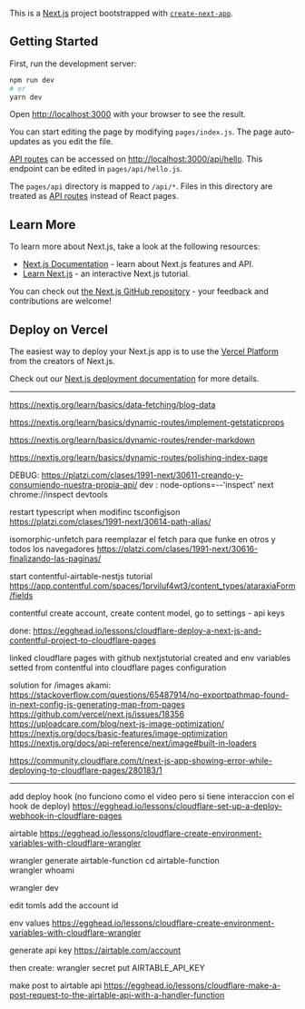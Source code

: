 This is a [Next.js](https://nextjs.org/) project bootstrapped with [`create-next-app`](https://github.com/vercel/next.js/tree/canary/packages/create-next-app).

## Getting Started

First, run the development server:

```bash
npm run dev
# or
yarn dev
```

Open [http://localhost:3000](http://localhost:3000) with your browser to see the result.

You can start editing the page by modifying `pages/index.js`. The page auto-updates as you edit the file.

[API routes](https://nextjs.org/docs/api-routes/introduction) can be accessed on [http://localhost:3000/api/hello](http://localhost:3000/api/hello). This endpoint can be edited in `pages/api/hello.js`.

The `pages/api` directory is mapped to `/api/*`. Files in this directory are treated as [API routes](https://nextjs.org/docs/api-routes/introduction) instead of React pages.

## Learn More

To learn more about Next.js, take a look at the following resources:

- [Next.js Documentation](https://nextjs.org/docs) - learn about Next.js features and API.
- [Learn Next.js](https://nextjs.org/learn) - an interactive Next.js tutorial.

You can check out [the Next.js GitHub repository](https://github.com/vercel/next.js/) - your feedback and contributions are welcome!

## Deploy on Vercel

The easiest way to deploy your Next.js app is to use the [Vercel Platform](https://vercel.com/new?utm_medium=default-template&filter=next.js&utm_source=create-next-app&utm_campaign=create-next-app-readme) from the creators of Next.js.

Check out our [Next.js deployment documentation](https://nextjs.org/docs/deployment) for more details.

________________________________________________________________

https://nextjs.org/learn/basics/data-fetching/blog-data


https://nextjs.org/learn/basics/dynamic-routes/implement-getstaticprops


https://nextjs.org/learn/basics/dynamic-routes/render-markdown

https://nextjs.org/learn/basics/dynamic-routes/polishing-index-page


DEBUG: 
https://platzi.com/clases/1991-next/30611-creando-y-consumiendo-nuestra-propia-api/
dev : node-options=--'inspect' next
chrome://inspect
devtools


restart typescript when modifinc tsconfigjson
https://platzi.com/clases/1991-next/30614-path-alias/



isomorphic-unfetch
para reemplazar el fetch para que funke en otros y todos los navegadores
https://platzi.com/clases/1991-next/30616-finalizando-las-paginas/


start contentful-airtable-nestjs tutorial
https://app.contentful.com/spaces/1prviluf4wt3/content_types/ataraxiaForm/fields

contentful create account, create content model, go to settings - api keys

done:
https://egghead.io/lessons/cloudflare-deploy-a-next-js-and-contentful-project-to-cloudflare-pages

linked cloudflare pages with github nextjstutorial created and env variables setted from contentful into cloudflare pages configuration

solution for /images akami:
https://stackoverflow.com/questions/65487914/no-exportpathmap-found-in-next-config-js-generating-map-from-pages
https://github.com/vercel/next.js/issues/18356
https://uploadcare.com/blog/next-js-image-optimization/
https://nextjs.org/docs/basic-features/image-optimization
https://nextjs.org/docs/api-reference/next/image#built-in-loaders

https://community.cloudflare.com/t/next-js-app-showing-error-while-deploying-to-cloudflare-pages/280183/1

________________________________________________


add deploy hook (no funciono como el video pero si tiene interaccion con el hook de deploy)
https://egghead.io/lessons/cloudflare-set-up-a-deploy-webhook-in-cloudflare-pages


airtable
https://egghead.io/lessons/cloudflare-create-environment-variables-with-cloudflare-wrangler

wrangler generate airtable-function
cd airtable-function  
wrangler whoami

wrangler dev

edit tomls add the account id


env values
https://egghead.io/lessons/cloudflare-create-environment-variables-with-cloudflare-wrangler

generate api key 
https://airtable.com/account

then create:
wrangler secret put AIRTABLE_API_KEY 


make post to airtable api
https://egghead.io/lessons/cloudflare-make-a-post-request-to-the-airtable-api-with-a-handler-function